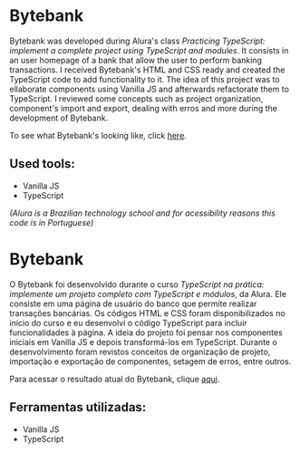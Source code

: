 # Bytebank

Bytebank was developed during Alura's class *Practicing TypeScript: implement a complete project using TypeScript and modules*. It consists in an user homepage of a bank that allow the user to perform banking transactions. I received Bytebank's HTML and CSS ready and created the TypeScript code to add functionality to it. The idea of this project was to ellaborate components using Vanilla JS and afterwards refactorate them to TypeScript. I reviewed some concepts such as project organization, component's import and export, dealing with erros and more during the development of Bytebank.

To see what Bytebank's looking like, click [here](https://learning-typescript-bytebank.vercel.app/).

## Used tools:

* Vanilla JS
* TypeScript

*(Alura is a Brazilian technology school and for acessibility reasons this code is in Portuguese)*

#

# Bytebank

O Bytebank foi desenvolvido durante o curso *TypeScript na prática: implemente um projeto completo com TypeScript e módulos*, da Alura. Ele consiste em uma página de usuário do banco que permite realizar transações bancárias. Os códigos HTML e CSS foram disponibilizados no início do curso e eu desenvolvi o código TypeScript para incluir funcionalidades à página. A ideia do projeto foi pensar nos componentes iniciais em Vanilla JS e depois transformá-los em TypeScript. Durante o desenvolvimento foram revistos conceitos de organização de projeto, importação e exportação de componentes, setagem de erros, entre outros.

Para acessar o resultado atual do Bytebank, clique [aqui](https://learning-typescript-bytebank.vercel.app/).

## Ferramentas utilizadas:

* Vanilla JS
* TypeScript
